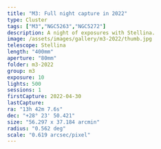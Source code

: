 ```yaml
---
title: "M3: Full night capture in 2022"
type: Cluster
tags: ["M3","NGC5263","NGC5272"]
description: A night of exposures with Stellina.
image: /assets/images/gallery/m3-2022/thumb.jpg
telescope: Stellina
length: "400mm"
aperture: "80mm"
folder: m3-2022
group: m3
exposure: 10
lights: 500
sessions: 1 
firstCapture: 2022-04-30 
lastCapture:
ra: "13h 42m 7.6s"
dec: "+28° 23' 50.421"
size: "56.297 x 37.184 arcmin"
radius: "0.562 deg"
scale: "0.619 arcsec/pixel"
---
```

